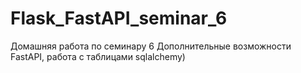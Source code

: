 # Flask_FastAPI_seminar_6
Домашняя работа по семинару 6 Дополнительные возможности FastAPI, работа с таблицами sqlalchemy)
